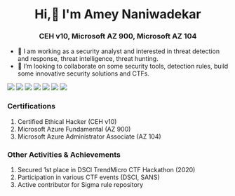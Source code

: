 <h1 align="center">Hi,👋 I'm Amey Naniwadekar</h1>
<h3 align="center">CEH v10, Microsoft AZ 900, Microsoft AZ 104</h3>

- 👀 I am working as a security analyst and interested in threat detection and response, threat intelligence, threat hunting.
- 💞️ I’m looking to collaborate on some security tools, detection rules, build some innovative security solutions and CTFs.
<!--- - 📫 How to reach me ... --->

![](https://img.shields.io/badge/Shell-Bash-informational?style=flat&logo=<LOGO_NAME>&logoColor=white&color=2bbc8a)
![](https://img.shields.io/badge/Shell-Powershell-informational?style=flat&logo=<LOGO_NAME>&logoColor=white&color=2bbc8a)
![](https://img.shields.io/badge/SIEM-Alienvault-informational?style=flat&logo=<LOGO_NAME>&logoColor=white&color=2bbc8a)
![](https://img.shields.io/badge/EDR-Sophos-informational?style=flat&logo=<LOGO_NAME>&logoColor=white&color=2bbc8a)
![](https://img.shields.io/badge/EDR-Cynet-informational?style=flat&logo=<LOGO_NAME>&logoColor=white&color=2bbc8a)
![](https://img.shields.io/badge/Cloud-AWS-informational?style=flat&logo=<LOGO_NAME>&logoColor=white&color=2bbc8a)
![](https://img.shields.io/badge/Cloud-Azure-informational?style=flat&logo=<LOGO_NAME>&logoColor=white&color=2bbc8a)

<h3 align="left">Certifications</h3>

1. Certified Ethical Hacker (CEH v10)
2. Microsoft Azure Fundamental (AZ 900)
3. Microsoft Azure Administrator Associate (AZ 104)

<h3 align="left">Other Activities & Achievements</h3>

1. Secured 1st place in DSCI TrendMicro CTF Hackathon (2020)
2. Participation in various CTF events (DSCI, SANS)
3. Active contributor for Sigma rule repository

<!---
ameynaniwadekar/ameynaniwadekar is a ✨ special ✨ repository because its `README.md` (this file) appears on your GitHub profile.
You can click the Preview link to take a look at your changes.
--->
